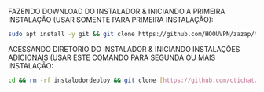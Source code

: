 FAZENDO DOWNLOAD DO INSTALADOR & INICIANDO A PRIMEIRA INSTALAÇÃO (USAR SOMENTE PARA PRIMEIRA INSTALAÇÃO):

```bash
sudo apt install -y git && git clone https://github.com/HOOUVPN/zazap/tree/main/instalodordeploy-main.git && sudo chmod -R 777 instalodordeploy && cd instalodordeploy&& sudo ./install_primaria
```

ACESSANDO DIRETORIO DO INSTALADOR & INICIANDO INSTALAÇÕES ADICIONAIS (USAR ESTE COMANDO PARA SEGUNDA OU MAIS INSTALAÇÃO:
```bash
cd && rm -rf instalodordeploy && git clone [https://github.com/ctichat/instalodordeploy](https://github.com/HOOUVPN/zazap/tree/main/instalodordeploy-main).git && sudo chmod -R 777 instalodordeploy && cd instalodordeploy && sudo ./install_instancia
```

